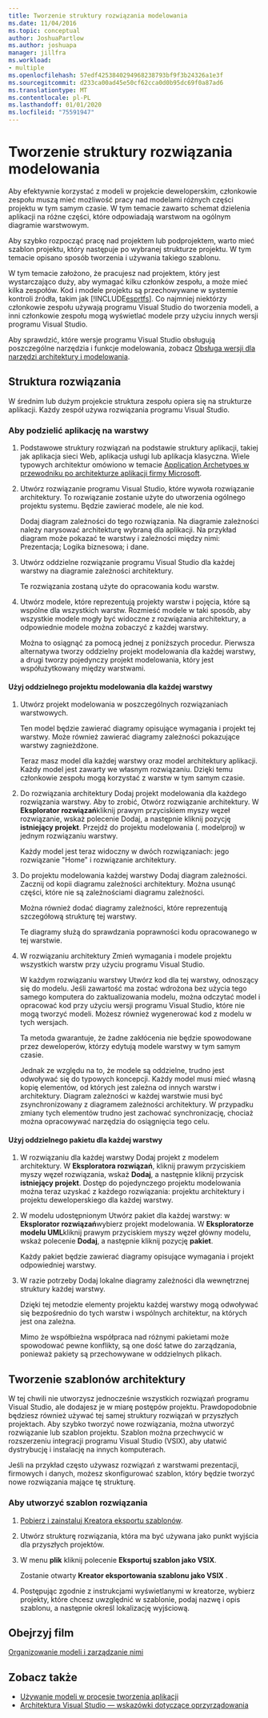 ```yaml
---
title: Tworzenie struktury rozwiązania modelowania
ms.date: 11/04/2016
ms.topic: conceptual
author: JoshuaPartlow
ms.author: joshuapa
manager: jillfra
ms.workload:
- multiple
ms.openlocfilehash: 57edf4253840294968238793bf9f3b24326a1e3f
ms.sourcegitcommit: d233ca00ad45e50cf62cca0d0b95dc69f0a87ad6
ms.translationtype: MT
ms.contentlocale: pl-PL
ms.lasthandoff: 01/01/2020
ms.locfileid: "75591947"
---
```

# <a name="structure-your-modeling-solution"></a>Tworzenie struktury rozwiązania modelowania

Aby efektywnie korzystać z modeli w projekcie deweloperskim, członkowie zespołu muszą mieć możliwość pracy nad modelami różnych części projektu w tym samym czasie. W tym temacie zawarto schemat dzielenia aplikacji na różne części, które odpowiadają warstwom na ogólnym diagramie warstwowym.

Aby szybko rozpocząć pracę nad projektem lub podprojektem, warto mieć szablon projektu, który następuje po wybranej strukturze projektu. W tym temacie opisano sposób tworzenia i używania takiego szablonu.

W tym temacie założono, że pracujesz nad projektem, który jest wystarczająco duży, aby wymagać kilku członków zespołu, a może mieć kilka zespołów. Kod i modele projektu są przechowywane w systemie kontroli źródła, takim jak [!INCLUDE[esprtfs](../code-quality/includes/esprtfs_md.md)]. Co najmniej niektórzy członkowie zespołu używają programu Visual Studio do tworzenia modeli, a inni członkowie zespołu mogą wyświetlać modele przy użyciu innych wersji programu Visual Studio.

Aby sprawdzić, które wersje programu Visual Studio obsługują poszczególne narzędzia i funkcje modelowania, zobacz [Obsługa wersji dla narzędzi architektury i modelowania](../modeling/what-s-new-for-design-in-visual-studio.md#VersionSupport).

## <a name="solution-structure"></a>Struktura rozwiązania

W średnim lub dużym projekcie struktura zespołu opiera się na strukturze aplikacji. Każdy zespół używa rozwiązania programu Visual Studio.

### <a name="to-divide-an-application-into-layers"></a>Aby podzielić aplikację na warstwy

1. Podstawowe struktury rozwiązań na podstawie struktury aplikacji, takiej jak aplikacja sieci Web, aplikacja usługi lub aplikacja klasyczna. Wiele typowych architektur omówiono w temacie [Application Archetypes w przewodniku po architekturze aplikacji firmy Microsoft](/previous-versions/msp-n-p/ee658107(v=pandp.10)).

2. Utwórz rozwiązanie programu Visual Studio, które wywoła rozwiązanie architektury. To rozwiązanie zostanie użyte do utworzenia ogólnego projektu systemu. Będzie zawierać modele, ale nie kod.

   Dodaj diagram zależności do tego rozwiązania. Na diagramie zależności należy narysować architekturę wybraną dla aplikacji. Na przykład diagram może pokazać te warstwy i zależności między nimi: Prezentacja; Logika biznesowa; i dane.

4. Utwórz oddzielne rozwiązanie programu Visual Studio dla każdej warstwy na diagramie zależności architektury.

   Te rozwiązania zostaną użyte do opracowania kodu warstw.

5. Utwórz modele, które reprezentują projekty warstw i pojęcia, które są wspólne dla wszystkich warstw. Rozmieść modele w taki sposób, aby wszystkie modele mogły być widoczne z rozwiązania architektury, a odpowiednie modele można zobaczyć z każdej warstwy.

   Można to osiągnąć za pomocą jednej z poniższych procedur. Pierwsza alternatywa tworzy oddzielny projekt modelowania dla każdej warstwy, a drugi tworzy pojedynczy projekt modelowania, który jest współużytkowany między warstwami.

#### <a name="use-a-separate-modeling-project-for-each-layer"></a>Użyj oddzielnego projektu modelowania dla każdej warstwy

1. Utwórz projekt modelowania w poszczególnych rozwiązaniach warstwowych.

   Ten model będzie zawierać diagramy opisujące wymagania i projekt tej warstwy. Może również zawierać diagramy zależności pokazujące warstwy zagnieżdżone.

   Teraz masz model dla każdej warstwy oraz model architektury aplikacji. Każdy model jest zawarty we własnym rozwiązaniu. Dzięki temu członkowie zespołu mogą korzystać z warstw w tym samym czasie.

2. Do rozwiązania architektury Dodaj projekt modelowania dla każdego rozwiązania warstwy. Aby to zrobić, Otwórz rozwiązanie architektury. W **Eksplorator rozwiązań**kliknij prawym przyciskiem myszy węzeł rozwiązanie, wskaż polecenie Dodaj, a następnie kliknij pozycję **istniejący projekt**. Przejdź do projektu modelowania (. modelproj) w jednym rozwiązaniu warstwy.

   Każdy model jest teraz widoczny w dwóch rozwiązaniach: jego rozwiązanie "Home" i rozwiązanie architektury.

3. Do projektu modelowania każdej warstwy Dodaj diagram zależności. Zacznij od kopii diagramu zależności architektury. Można usunąć części, które nie są zależnościami diagramu zależności.

   Można również dodać diagramy zależności, które reprezentują szczegółową strukturę tej warstwy.

   Te diagramy służą do sprawdzania poprawności kodu opracowanego w tej warstwie.

4. W rozwiązaniu architektury Zmień wymagania i modele projektu wszystkich warstw przy użyciu programu Visual Studio.

   W każdym rozwiązaniu warstwy Utwórz kod dla tej warstwy, odnoszący się do modelu. Jeśli zawartość ma zostać wdrożona bez użycia tego samego komputera do zaktualizowania modelu, można odczytać model i opracować kod przy użyciu wersji programu Visual Studio, które nie mogą tworzyć modeli. Możesz również wygenerować kod z modelu w tych wersjach.

   Ta metoda gwarantuje, że żadne zakłócenia nie będzie spowodowane przez deweloperów, którzy edytują modele warstwy w tym samym czasie.

   Jednak ze względu na to, że modele są oddzielne, trudno jest odwoływać się do typowych koncepcji. Każdy model musi mieć własną kopię elementów, od których jest zależna od innych warstw i architektury. Diagram zależności w każdej warstwie musi być zsynchronizowany z diagramem zależności architektury. W przypadku zmiany tych elementów trudno jest zachować synchronizację, chociaż można opracowywać narzędzia do osiągnięcia tego celu.

#### <a name="use-a-separate-package-for-each-layer"></a>Użyj oddzielnego pakietu dla każdej warstwy

1. W rozwiązaniu dla każdej warstwy Dodaj projekt z modelem architektury. W **Eksploratora rozwiązań**, kliknij prawym przyciskiem myszy węzeł rozwiązania, wskaż **Dodaj**, a następnie kliknij przycisk **istniejący projekt**. Dostęp do pojedynczego projektu modelowania można teraz uzyskać z każdego rozwiązania: projektu architektury i projektu deweloperskiego dla każdej warstwy.

2. W modelu udostępnionym Utwórz pakiet dla każdej warstwy: w **Eksplorator rozwiązań**wybierz projekt modelowania. W **Eksploratorze modelu UML**kliknij prawym przyciskiem myszy węzeł główny modelu, wskaż polecenie **Dodaj**, a następnie kliknij pozycję **pakiet**.

   Każdy pakiet będzie zawierać diagramy opisujące wymagania i projekt odpowiedniej warstwy.

3. W razie potrzeby Dodaj lokalne diagramy zależności dla wewnętrznej struktury każdej warstwy.

   Dzięki tej metodzie elementy projektu każdej warstwy mogą odwoływać się bezpośrednio do tych warstw i wspólnych architektur, na których jest ona zależna.

   Mimo że współbieżna współpraca nad różnymi pakietami może spowodować pewne konflikty, są one dość łatwe do zarządzania, ponieważ pakiety są przechowywane w oddzielnych plikach.

## <a name="create-architecture-templates"></a>Tworzenie szablonów architektury

W tej chwili nie utworzysz jednocześnie wszystkich rozwiązań programu Visual Studio, ale dodajesz je w miarę postępów projektu. Prawdopodobnie będziesz również używać tej samej struktury rozwiązań w przyszłych projektach. Aby szybko tworzyć nowe rozwiązania, można utworzyć rozwiązanie lub szablon projektu. Szablon można przechwycić w rozszerzeniu integracji programu Visual Studio (VSIX), aby ułatwić dystrybucję i instalację na innych komputerach.

Jeśli na przykład często używasz rozwiązań z warstwami prezentacji, firmowych i danych, możesz skonfigurować szablon, który będzie tworzyć nowe rozwiązania mające tę strukturę.

### <a name="to-create-a-solution-template"></a>Aby utworzyć szablon rozwiązania

1. [Pobierz i zainstaluj Kreatora eksportu szablonów](https://marketplace.visualstudio.com/items?itemName=VisualStudioProductTeam.ExportTemplateWizard).

2. Utwórz strukturę rozwiązania, która ma być używana jako punkt wyjścia dla przyszłych projektów.

3. W menu **plik** kliknij polecenie **Eksportuj szablon jako VSIX**.

   Zostanie otwarty **Kreator eksportowania szablonu jako VSIX** .

4. Postępując zgodnie z instrukcjami wyświetlanymi w kreatorze, wybierz projekty, które chcesz uwzględnić w szablonie, podaj nazwę i opis szablonu, a następnie określ lokalizację wyjściową.

## <a name="watch-a-video"></a>Obejrzyj film

[Organizowanie modeli i zarządzanie nimi](https://channel9.msdn.com/blogs/clinted/uml-with-vs-2010-part-9-organizing-and-managing-your-models)

## <a name="see-also"></a>Zobacz także

- [Używanie modeli w procesie tworzenia aplikacji](../modeling/use-models-in-your-development-process.md)
- [Architektura Visual Studio — wskazówki dotyczące oprzyrządowania](../modeling/visual-studio-architecture-tooling-guidance.md)
